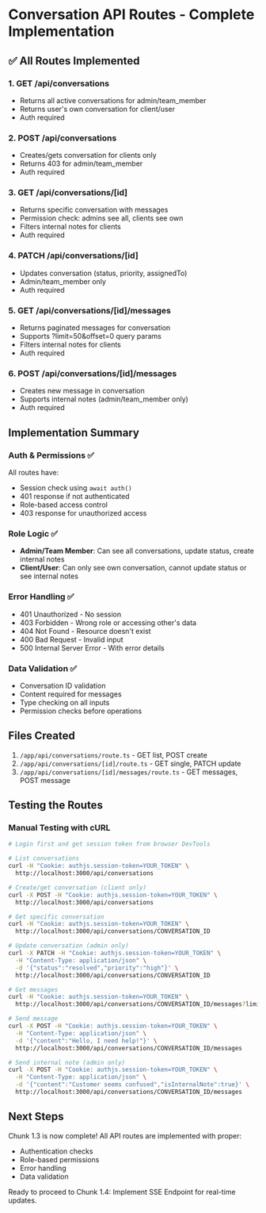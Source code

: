 # Conversation API Routes - Complete Implementation

## ✅ All Routes Implemented

### 1. GET /api/conversations
- Returns all active conversations for admin/team_member
- Returns user's own conversation for client/user
- Auth required

### 2. POST /api/conversations  
- Creates/gets conversation for clients only
- Returns 403 for admin/team_member
- Auth required

### 3. GET /api/conversations/[id]
- Returns specific conversation with messages
- Permission check: admins see all, clients see own
- Filters internal notes for clients
- Auth required

### 4. PATCH /api/conversations/[id]
- Updates conversation (status, priority, assignedTo)
- Admin/team_member only
- Auth required

### 5. GET /api/conversations/[id]/messages
- Returns paginated messages for conversation  
- Supports ?limit=50&offset=0 query params
- Filters internal notes for clients
- Auth required

### 6. POST /api/conversations/[id]/messages
- Creates new message in conversation
- Supports internal notes (admin/team_member only)
- Auth required

## Implementation Summary

### Auth & Permissions ✅
All routes have:
- Session check using `await auth()`
- 401 response if not authenticated
- Role-based access control
- 403 response for unauthorized access

### Role Logic ✅
- **Admin/Team Member**: Can see all conversations, update status, create internal notes
- **Client/User**: Can only see own conversation, cannot update status or see internal notes

### Error Handling ✅
- 401 Unauthorized - No session
- 403 Forbidden - Wrong role or accessing other's data
- 404 Not Found - Resource doesn't exist
- 400 Bad Request - Invalid input
- 500 Internal Server Error - With error details

### Data Validation ✅
- Conversation ID validation
- Content required for messages
- Type checking on all inputs
- Permission checks before operations

## Files Created

1. `/app/api/conversations/route.ts` - GET list, POST create
2. `/app/api/conversations/[id]/route.ts` - GET single, PATCH update
3. `/app/api/conversations/[id]/messages/route.ts` - GET messages, POST message

## Testing the Routes

### Manual Testing with cURL

```bash
# Login first and get session token from browser DevTools

# List conversations
curl -H "Cookie: authjs.session-token=YOUR_TOKEN" \
  http://localhost:3000/api/conversations

# Create/get conversation (client only)
curl -X POST -H "Cookie: authjs.session-token=YOUR_TOKEN" \
  http://localhost:3000/api/conversations

# Get specific conversation
curl -H "Cookie: authjs.session-token=YOUR_TOKEN" \
  http://localhost:3000/api/conversations/CONVERSATION_ID

# Update conversation (admin only)
curl -X PATCH -H "Cookie: authjs.session-token=YOUR_TOKEN" \
  -H "Content-Type: application/json" \
  -d '{"status":"resolved","priority":"high"}' \
  http://localhost:3000/api/conversations/CONVERSATION_ID

# Get messages
curl -H "Cookie: authjs.session-token=YOUR_TOKEN" \
  http://localhost:3000/api/conversations/CONVERSATION_ID/messages?limit=10

# Send message
curl -X POST -H "Cookie: authjs.session-token=YOUR_TOKEN" \
  -H "Content-Type: application/json" \
  -d '{"content":"Hello, I need help!"}' \
  http://localhost:3000/api/conversations/CONVERSATION_ID/messages

# Send internal note (admin only)
curl -X POST -H "Cookie: authjs.session-token=YOUR_TOKEN" \
  -H "Content-Type: application/json" \
  -d '{"content":"Customer seems confused","isInternalNote":true}' \
  http://localhost:3000/api/conversations/CONVERSATION_ID/messages
```

## Next Steps

Chunk 1.3 is now complete! All API routes are implemented with proper:
- Authentication checks
- Role-based permissions  
- Error handling
- Data validation

Ready to proceed to Chunk 1.4: Implement SSE Endpoint for real-time updates.